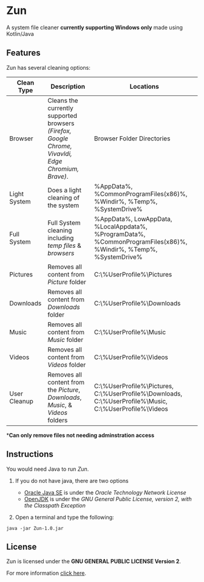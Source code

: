 # Zun
A system file cleaner **currently supporting Windows only** made using Kotlin/Java

## Features

Zun has several cleaning options:

| Clean Type |          Description        |                  Locations            |
|------------|-----------------------------|---------------------------------------|
|Browser|Cleans the currently supported browsers *(Firefox, Google Chrome, Vivavldi, Edge Chromium, Brave)*.| Browser Folder Directories|
|Light System|Does a light cleaning of the system | %AppData%, %CommonProgramFiles(x86)%, %Windir%, %Temp%, %SystemDrive% 
|Full System|Full System cleaning including *temp files* & *browsers* |%AppData%, LowAppData, %LocalAppdata%, %ProgramData%, %CommonProgramFiles(x86)%, %Windir%, %Temp%, %SystemDrive%|
|Pictures|Removes all content from *Picture* folder| C:\\%UserProfile%\\Pictures|
|Downloads|Removes all content from *Downloads* folder| C:\\%UserProfile%\\Downloads|
|Music|Removes all content from *Music* folder| C:\\%UserProfile%\\Music|
|Videos|Removes all content from *Videos* folder| C:\\%UserProfile%\\Videos|
|User Cleanup|Removes all content from the *Picture*, *Downloads*, *Music*, & *Videos* folders|C:\\%UserProfile%\\Pictures, C:\\%UserProfile%\\Downloads, C:\\%UserProfile%\\Music, C:\\%UserProfile%\\Videos 

***Can only remove files not needing adminstration access** 

## Instructions
You would need Java to run *Zun*.
1. If you do not have java, there are two options 
    * [Oracle Java SE](https://www.oracle.com/java/technologies/javase-jdk15-downloads.html) is under the *Oracle Technology Network License*
    * [OpenJDK](https://jdk.java.net/15/) is under the *GNU General Public License, version 2, with the Classpath Exception*

2. Open a terminal and type the following:

`java -jar Zun-1.0.jar`

## License
Zun is licensed under the **GNU GENERAL PUBLIC LICENSE Version 2**.

For more information [click here](https://github.com/ZimCodes/Zun/blob/main/LICENSE).